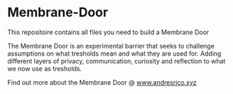 # Membrane-Door

This repositoire contains all files you need to build a Membrane Door

The Membrane Door is an experimental barrier that seeks to challenge assumptions on what tresholds mean and what they are used for. Adding different layers of privacy, communication, curiosity and reflection to what we now use as tresholds.  

Find out more about the Membrane Door @ www.andresrico.xyz
